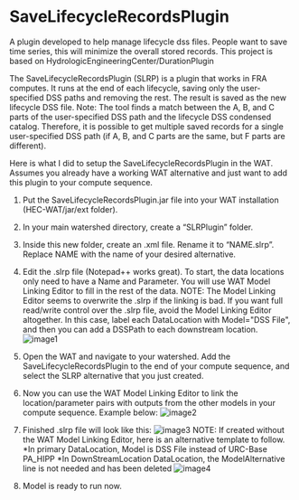 # SaveLifecycleRecordsPlugin
A plugin developed to help manage lifecycle dss files. People want to save time series, this will minimize the overall stored records. This project is based on HydrologicEngineeringCenter/DurationPlugin

The SaveLifecycleRecordsPlugin (SLRP) is a plugin that works in FRA computes. It runs at the end of each lifecycle, saving only the user-specified DSS paths and removing the rest. The result is saved as the new lifecycle DSS file.
Note: The tool finds a match between the A, B, and C parts of the user-specified DSS path and the lifecycle DSS condensed catalog. Therefore, it is possible to get multiple saved records for a single user-specified DSS path (if A, B, and C parts are the same, but F parts are different).

Here is what I did to setup the SaveLifecycleRecordsPlugin in the WAT. Assumes you already have a working WAT alternative and just want to add this plugin to your compute sequence.

1. Put the SaveLifecycleRecordsPlugin.jar file into your WAT installation (HEC-WAT/jar/ext folder).
2. In your main watershed directory, create a “SLRPlugin” folder.
3. Inside this new folder, create an .xml file. Rename it to “NAME.slrp”. Replace NAME with the name of your desired alternative.
4. Edit the .slrp file (Notepad++ works great). To start, the data locations only need to have a Name and Parameter. You will use WAT Model Linking Editor to fill in the rest of the data. NOTE: The Model Linking Editor seems to overwrite the .slrp if the linking is bad. If you want full read/write control over the .slrp file, avoid the Model Linking Editor altogether. In this case, label each DataLocation with Model="DSS File", and then you can add a DSSPath to each downstream location.
![image1](https://discourse.hecdev.net/uploads/default/original/1X/2f67cafe493a78a6dbae141216e5cb3fe221dc3b.png)

5. Open the WAT and navigate to your watershed. Add the SaveLifecycleRecordsPlugin to the end of your compute sequence, and select the SLRP alternative that you just created.
6. Now you can use the WAT Model Linking Editor to link the location/parameter pairs with outputs from the other models in your compute sequence. Example below:
![image2](https://discourse.hecdev.net/uploads/default/original/1X/fd5e71f70de1fc346c49936ef7676ea04888fda0.png)

7. Finished .slrp file will look like this:
![image3](https://discourse.hecdev.net/uploads/default/optimized/1X/613d397e077c33bc34bc3bdc0ab24264003b3ab8_2_1035x171.png)
NOTE: If created without the WAT Model Linking Editor, here is an alternative template to follow.
*In primary DataLocation, Model is DSS File instead of URC-Base PA_HIPP
*In DownStreamLocation DataLocation, the ModelAlternative line is not needed and has been deleted
![image4](https://discourse.hecdev.net/uploads/default/optimized/1X/6096c4f0598b22adb2613b4d5a3e06e4eb0aaf79_2_1035x165.png)

8. Model is ready to run now.
